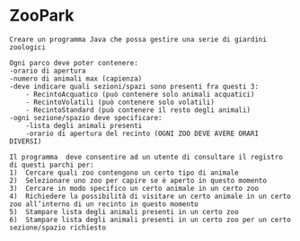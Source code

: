 # ZooPark

    Creare un programma Java che possa gestire una serie di giardini zoologici

    Ogni parco deve poter contenere:
    -orario di apertura
    -numero di animali max (capienza)
    -deve indicare quali sezioni/spazi sono presenti fra questi 3:
        - RecintoAcquatico (può contenere solo animali acquatici)
        - RecintoVolatili (può contenere solo volatili)
        - RecintoStandard (può contenere il resto degli animali)
    -ogni sezione/spazio deve specificare:
        -lista degli animali presenti
        -orario di apertura del recinto (OGNI ZOO DEVE AVERE ORARI DIVERSI)

    Il programma  deve consentire ad un utente di consultare il registro di questi parchi per:
    1)	Cercare quali zoo contengono un certo tipo di animale
    2)	Selezionare uno zoo per capire se è aperto in questo momento
    3)	Cercare in modo specifico un certo animale in un certo zoo
    4)	Richiedere la possibilità di visitare un certo animale in un certo zoo all’interno di un recinto in questo momento
    5)	Stampare lista degli animali presenti in un certo zoo
    6)	Stampare lista degli animali presenti in un certo zoo per un certo sezione/spazio richiesto
